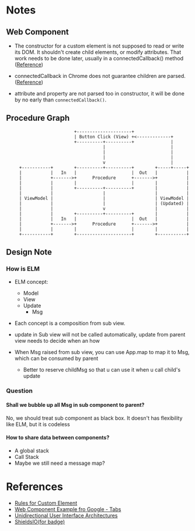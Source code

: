 # Notes

## Web Component
* The constructor for a custom element is not supposed to read or write its DOM. It shouldn't create child elements, or modify attributes. That work needs to be done later, usually in a connectedCallback() method ([Reference](https://stackoverflow.com/questions/43836886/failed-to-construct-customelement-error-when-javascript-file-is-placed-in-head))

* connectedCallback in Chrome does not guarantee children are parsed. ([Reference](https://stackoverflow.com/questions/48498581/textcontent-empty-in-connectedcallback-of-a-custom-htmlelement))

* attribute and property are not parsed too in constructor, it will be done by no early than `connectedCallback()`.

## Procedure Graph
```
                          +---------------------+
                          | Button Click (View) +<-------------+
                          +----------+----------+              |
                                     |                         |
                                     |                         |
                                     |                         |
                                     v                         |
     +-----------+        +----------+----------+        +-----+-----+
     |           |   In   |                     |  Out   |           |
     |           +------->+      Procedure      +------->+           |
     |           |        |                     |        |           |
     |           |        +----------+----------+        |           |
     |           |                   |                   |           |
     | ViewModel |                   |                   | ViewModel |
     |           |                   |                   | (Updated) |
     |           |                   v                   |           |
     |           |        +----------+----------+        |           |
     |           |   In   |                     |  Out   |           |
     |           +------->+      Procedure      +------->+           |
     |           |        |                     |        |           |
     +-----------+        +---------------------+        +-----------+
```
## Design Note
### How is ELM
- ELM concept:
  - Model
  - View
  - Update
    - Msg

- Each concept is a composition from sub view.
- update in Sub view will not be called automatically, update from parent view needs to decide when an how
- When Msg raised from sub view, you can use App.map to map it to Msg, which can be consumed by parent
  - Better to reserve childMsg so that u can use it when u call child's update

### Question
#### Shall we bubble up all Msg in sub component to parent?
No, we should treat sub component as black box. It doesn't has flexibility like ELM, but it is codeless
#### How to share data between components?
- A global stack
- Call Stack
- Maybe we still need a message map?


# References
- [Rules for Custom Element](https://stackoverflow.com/questions/55215397/js-custom-element-get-inner-html)
- [Web Component Example fro Google - Tabs](https://developers.google.com/web/fundamentals/web-components/examples/howto-tabs)
- [Unidirectional User Interface Architectures](https://staltz.com/unidirectional-user-interface-architectures.html)
- [ShieldsIO(for badge)](https://shields.io/category/build)
